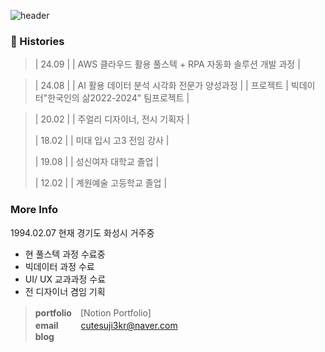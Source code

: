 ![header](https://capsule-render.vercel.app/api?type=venom&height=100&section=header&text=mirim_kang%20&fontSize=70)








### 🎥 Histories


        
>| 24.09 |  | AWS 클라우드 활용 풀스텍 + RPA 자동화 솔루션 개발 과정 |

>| 24.08 |  | AI 활용 데이터 분석 시각화 전문가 양성과정 |
>  | 프로젝트 | 
> 빅데이터"한국인의 삶2022-2024" 팀프로젝트 |



>| 20.02 |  | 주얼리 디자이너, 전시 기획자 |
>
>| 18.02 |  | 미대 입시 고3  전임 강사 |
>
>| 19.08 |  | 성신여자 대학교 졸업 | 
>
>| 12.02 |  | 계원예술 고등학교 졸업 | 

<div>
  






### More Info 

1994.02.07 현재 경기도 화성시 거주중

- 현 풀스텍 과정 수료중
- 빅데이터 과정 수료
- UI/ UX 교과과정 수료 
- 전 디자이너 겸임 기획


> **portfolio**　[Notion Portfolio] \
> **email** 　 　cutesuji3kr@naver.com \
> **blog**&nbsp;&nbsp;
> 
